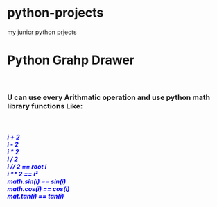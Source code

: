 # python-projects
my junior python prjects 

<h1> Python Grahp Drawer</h1><br>
<h3> U can use every Arithmatic operation and use python math library functions Like: </h3><br>
<h5  style="color: blue;">
i + 2 <br>
i - 2 <br>
i * 2 <br>
i / 2 <br>
i // 2 == root i<br>  
i ** 2 == i²<br>
math.sin(i) == sin(i)<br>
math.cos(i) == cos(i)<br>
mat.tan(i) == tan(i)<br>
</h5>